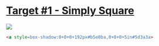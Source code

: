 # [Target #1 - Simply Square](https://cssbattle.dev/play/1)

![](https://cssbattle.dev/targets/1.png)

```HTML
<a style=box-shadow:0+0+0+192px#b5e0ba,0+0+0+5in#5d3a3a>
```
